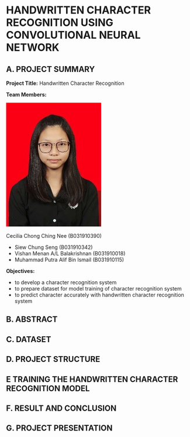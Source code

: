 # HANDWRITTEN CHARACTER RECOGNITION USING CONVOLUTIONAL NEURAL NETWORK

## A. PROJECT SUMMARY

**Project Title:** Handwritten Character Recognition

**Team Members:** 

![image](https://github.com/CeciliaChongChingNee/Artificial-Intelligence-Project/blob/main/AI-Project-Documentation/B031910390.jpg)

Cecilia Chong Ching Nee (B031910390)
- Siew Chung Seng (B031910342)
- Vishan Menan A/L Balakrishnan (B031910018)
- Muhammad Putra Alif Bin Ismail (B031910115)

**Objectives:**
- to develop a character recognition system
- to prepare dataset for model training of character recognition system
- to predict character accurately with handwritten character recognition system


##  B. ABSTRACT 



## C.  DATASET



## D.   PROJECT STRUCTURE



## E   TRAINING THE HANDWRITTEN CHARACTER RECOGNITION MODEL



## F.  RESULT AND CONCLUSION



## G.   PROJECT PRESENTATION 


